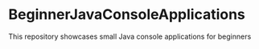 # BeginnerJavaConsoleApplications
This repository showcases small Java console applications for beginners
